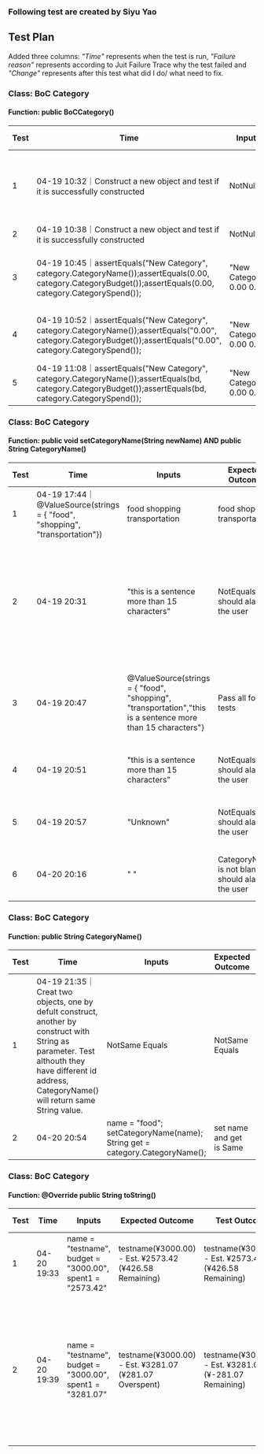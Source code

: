 ### Following test are created by Siyu Yao

## Test Plan
Added three columns: *"Time"* represents when the test is run, *"Failure reason"* represents according to Juit Failure Trace why the test failed and *"Change"* represents after this test what did I do/ what need to fix. 

### Class: BoC Category

#### Function: public BoCCategory()

|Test|Time|Inputs|Expected Outcome|Test Outcome|Result|Failure reason|Change
|----|----|------|----------------|------------|------|------------|------
|1|04-19 10:32｜Construct a new object and test if it is successfully constructed|NotNull|Null|Failed|@Before and @After is no longer exist in Junit5, use @BeforeEach and @AfterEach instead|Change the test code: @Before and @After to @BeforeEach and @AfterEach|
|2|04-19 10:38｜Construct a new object and test if it is successfully constructed|NotNull|NotNull|Passed|||
|3|04-19 10:45｜assertEquals("New Category", category.CategoryName());assertEquals(0.00, category.CategoryBudget());assertEquals(0.00, category.CategorySpend());|"New Category" 0.00 0.00|"New Category" 0.00 0.00|Failed|CategoryBudget methord returns BigDecimal should use String instead of Double|Change the test code to: assertEquals("0.00", category.CategoryBudget());assertEquals("0.00", category.CategorySpend());|
|4|04-19 10:52｜assertEquals("New Category", category.CategoryName());assertEquals("0.00", category.CategoryBudget());assertEquals("0.00", category.CategorySpend());|"New Category" 0.00 0.00 |"New Category" 0.00 0.00|Failed|Should creat a new BigDecimal value to compare the result |Change the test code to: BigDecimal bd = new BigDecimal("0.00");assertEquals(bd, category.CategoryBudget());assertEquals(bd, category.CategorySpend());|
|5|04-19 11:08｜assertEquals("New Category", category.CategoryName());assertEquals(bd, category.CategoryBudget());assertEquals(bd, category.CategorySpend());|"New Category" 0.00 0.00 |"New Category" 0.00 0.00|Passed|||


### Class: BoC Category

#### Function: public void setCategoryName(String newName)  AND  public String CategoryName()

|Test|Time|Inputs|Expected Outcome|Test Outcome|Result|Failure reason|Change
|----|----|------|----------------|------------|------|------------|------
|1|04-19 17:44｜@ValueSource(strings = { "food", "shopping", "transportation"})|food shopping transportation|food shopping transportation|Passed 3|||
|2|04-19 20:31|"this is a sentence more than 15 characters"|NotEquals, should alart the user|Equals|Faileed|The setCategoryName method couldn't handle this cases|Change the test code to: _try catch exception_ and change the java class code to:  _throws Exception_|
|3|04-19 20:47|@ValueSource(strings = { "food", "shopping", "transportation","this is a sentence more than 15 characters"}|Pass all four tests|Errors in "food" "shopping" "transportation", pass the last one|Errors 3 Passed 1|"Unhandled exception type exception"|Change back the test code and java class code to last modified|
|4|04-19 20:51|"this is a sentence more than 15 characters"|NotEquals, should alart the user|Equals|Failed|The setCategoryName method couldn't handle this cases|**Need improve the java class code**|
|5|04-19 20:57|"Unknown"|NotEquals, should alart the user|Equals|Failed|The setCategoryName method couldn't handle this cases|**Need improve the java class code**|
|6|04-20 20:16|"   "|CategoryName is not blank, should alart the user|Blank|Failed|The setCategoryName method couldn't handle this cases|**Need improve the java class code**|

### Class: BoC Category

#### Function: public String CategoryName() 

|Test|Time|Inputs|Expected Outcome|Test Outcome|Result|Failure reason|Change
|----|----|------|----------------|------------|------|------------|------
|1|04-19 21:35｜Creat two objects, one by defult construct, another by construct with String as parameter. Test althouth they have different id address, CategoryName() will return same String value.|NotSame  Equals|NotSame  Equals|Passed|||
|2|04-20 20:54|name = "food"; setCategoryName(name); String get = category.CategoryName();|set name and get is Same|Same|Passed|||


### Class: BoC Category

#### Function: @Override   public String toString()

|Test|Time|Inputs|Expected Outcome|Test Outcome|Result|Failure reason|Change
|----|----|------|----------------|------------|------|------------|------
|1|04-20 19:33|name = "testname", budget = "3000.00", spent1 = "2573.42"|testname(¥3000.00) - Est. ¥2573.42 (¥426.58 Remaining)|testname(¥3000.00) - Est. ¥2573.42 (¥426.58 Remaining)|Passed|||
|2|04-20 19:39|name = "testname", budget = "3000.00", spent1 = "3281.07"|testname(¥3000.00) - Est. ¥3281.07 (¥281.07 Overspent)|testname(¥3000.00) - Est. ¥3281.07 (¥-281.07 Remaining)|Failed|The toString methord cannot handle if the spent is more than budget and return the wrong format|**Need improve the java code**|
